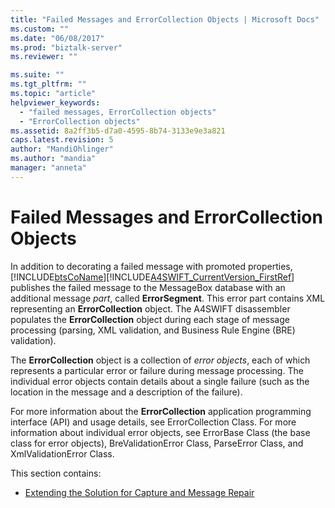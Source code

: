```yaml
---
title: "Failed Messages and ErrorCollection Objects | Microsoft Docs"
ms.custom: ""
ms.date: "06/08/2017"
ms.prod: "biztalk-server"
ms.reviewer: ""

ms.suite: ""
ms.tgt_pltfrm: ""
ms.topic: "article"
helpviewer_keywords: 
  - "failed messages, ErrorCollection objects"
  - "ErrorCollection objects"
ms.assetid: 8a2ff3b5-d7a0-4595-8b74-3133e9e3a821
caps.latest.revision: 5
author: "MandiOhlinger"
ms.author: "mandia"
manager: "anneta"
---
```

# Failed Messages and ErrorCollection Objects
In addition to decorating a failed message with promoted properties, [!INCLUDE[btsCoName](../../includes/btsconame-md.md)][!INCLUDE[A4SWIFT_CurrentVersion_FirstRef](../../includes/a4swift-currentversion-firstref-md.md)] publishes the failed message to the MessageBox database with an additional message *part*, called **ErrorSegment**. This error part contains XML representing an **ErrorCollection** object. The A4SWIFT disassembler populates the **ErrorCollection** object during each stage of message processing (parsing, XML validation, and Business Rule Engine (BRE) validation).  
  
 The **ErrorCollection** object is a collection of *error objects*, each of which represents a particular error or failure during message processing. The individual error objects contain details about a single failure (such as the location in the message and a description of the failure).  
  
 For more information about the **ErrorCollection** application programming interface (API) and usage details, see ErrorCollection Class. For more information about individual error objects, see ErrorBase Class (the base class for error objects), BreValidationError Class, ParseError Class, and XmlValidationError Class.  
  
 This section contains:  
  
-   [Extending the Solution for Capture and Message Repair](../../adapters-and-accelerators/accelerator-swift/extending-the-solution-for-capture-and-message-repair.md)